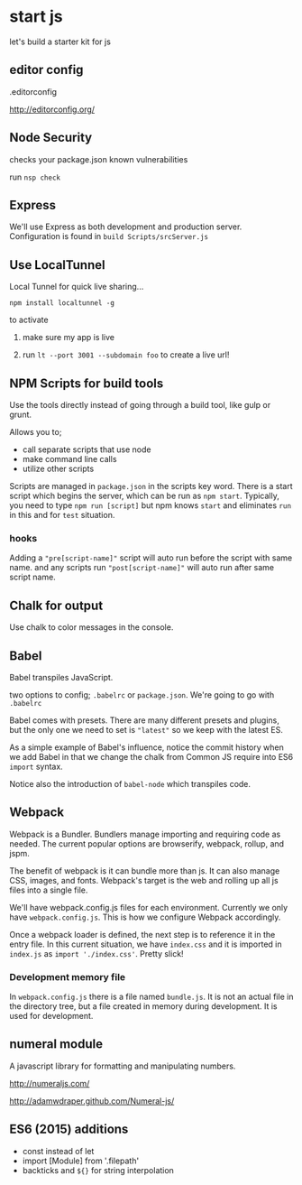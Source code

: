 # start js

let's build a starter kit for js

## editor config

.editorconfig

http://editorconfig.org/

## Node Security

checks your package.json known vulnerabilities

run `nsp check`

## Express

We'll use Express as both development and production server. Configuration is found in `build
Scripts/srcServer.js`

## Use LocalTunnel

Local Tunnel for quick live sharing...

`npm install localtunnel -g`

to activate
1. make sure my app is live

2. run `lt --port 3001 --subdomain foo` to create a live url!

## NPM Scripts for build tools

Use the tools directly instead of going through a build tool, like gulp or grunt.

Allows you to;
- call separate scripts that use node
- make command line calls
- utilize other scripts

Scripts are managed in `package.json` in the scripts key word. There is a start script which begins the server, which can be run as `npm start`. Typically, you need to type `npm run [script]` but npm knows `start` and eliminates `run` in this and for `test` situation.

### hooks

Adding a `"pre[script-name]"` script will auto run before the script with same name. and any scripts run `"post[script-name]"` will auto run after same script name.

## Chalk for output

Use chalk to color messages in the console.

## Babel

Babel transpiles JavaScript.

two options to config; `.babelrc` or `package.json`. We're going to go with `.babelrc`

Babel comes with presets. There are many different presets and plugins, but the only one we need to set is `"latest"` so we keep with the latest ES.

As a simple example of Babel's influence, notice the commit history when we add Babel in that we change the chalk from Common JS require into ES6 `import` syntax.

Notice also the introduction of `babel-node` which transpiles code.

## Webpack

Webpack is a Bundler. Bundlers manage importing and requiring code as needed. The current popular options are browserify, webpack, rollup, and jspm.

The benefit of webpack is it can bundle more than js. It can also manage CSS, images, and fonts. Webpack's target is the web and rolling up all js files into a single file.

We'll have webpack.config.js files for each environment. Currently we only have `webpack.config.js`. This is how we configure Webpack accordingly.

Once a webpack loader is defined, the next step is to reference it in the entry file. In this current situation, we have `index.css` and it is imported in `index.js` as `import './index.css'`. Pretty slick!

### Development memory file
In `webpack.config.js` there is a file named `bundle.js`. It is not an actual file in the directory tree, but a file created in memory during development. It is used for development.

## numeral module

A javascript library for formatting and manipulating numbers.

http://numeraljs.com/

http://adamwdraper.github.com/Numeral-js/

## ES6 (2015) additions
- const instead of let
- import [Module] from '.filepath'
- backticks and `${}` for string interpolation
